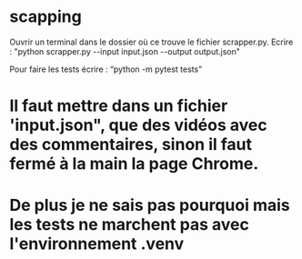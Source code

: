 # scapping

Ouvrir un terminal dans le dossier où ce trouve le fichier scrapper.py. 
Ecrire : "python scrapper.py --input input.json --output output.json"

Pour faire les tests écrire : “python -m pytest tests”

# Il faut mettre dans un fichier 'input.json", que des vidéos avec des commentaires, sinon il faut fermé à la main la page Chrome. 

# De plus je ne sais pas pourquoi mais les tests ne marchent pas avec l'environnement .venv
